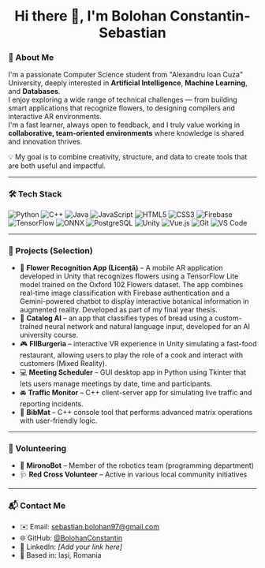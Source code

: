 <h1 align="center">Hi there 👋, I'm Bolohan Constantin-Sebastian</h1>

### 🧠 About Me

I'm a passionate Computer Science student from "Alexandru Ioan Cuza" University, deeply interested in **Artificial Intelligence**, **Machine Learning**, and **Databases**.  
I enjoy exploring a wide range of technical challenges — from building smart applications that recognize flowers, to designing compilers and interactive AR environments.  
I'm a fast learner, always open to feedback, and I truly value working in **collaborative, team-oriented environments** where knowledge is shared and innovation thrives.

💡 My goal is to combine creativity, structure, and data to create tools that are both useful and impactful.

---

### 🛠 Tech Stack

![Python](https://img.shields.io/badge/Python-3776AB?style=flat&logo=python&logoColor=white)
![C++](https://img.shields.io/badge/C++-00599C?style=flat&logo=cplusplus&logoColor=white)
![Java](https://img.shields.io/badge/Java-ED8B00?style=flat&logo=openjdk&logoColor=white)
![JavaScript](https://img.shields.io/badge/JavaScript-F7DF1E?style=flat&logo=javascript&logoColor=black)
![HTML5](https://img.shields.io/badge/HTML5-E34F26?style=flat&logo=html5&logoColor=white)
![CSS3](https://img.shields.io/badge/CSS3-1572B6?style=flat&logo=css3&logoColor=white)
![Firebase](https://img.shields.io/badge/Firebase-FFCA28?style=flat&logo=firebase&logoColor=black)
![TensorFlow](https://img.shields.io/badge/TensorFlow-FF6F00?style=flat&logo=tensorflow&logoColor=white)
![ONNX](https://img.shields.io/badge/ONNX-005CED?style=flat&logo=onnx&logoColor=white)
![PostgreSQL](https://img.shields.io/badge/PostgreSQL-4169E1?style=flat&logo=postgresql&logoColor=white)
![Unity](https://img.shields.io/badge/Unity-000000?style=flat&logo=unity&logoColor=white)
![Vue.js](https://img.shields.io/badge/Vue.js-35495E?style=flat&logo=vue.js&logoColor=4FC08D)
![Git](https://img.shields.io/badge/Git-F05032?style=flat&logo=git&logoColor=white)
![VS Code](https://img.shields.io/badge/VS--Code-007ACC?style=flat&logo=visual-studio-code&logoColor=white)

---

### 📂 Projects (Selection)
- 🌺 **Flower Recognition App (Licență)** – A mobile AR application developed in Unity that recognizes flowers using a TensorFlow Lite model trained on the Oxford 102 Flowers dataset. The app combines real-time image classification with Firebase authentication and a Gemini-powered chatbot to display interactive botanical information in augmented reality. Developed as part of my final year thesis.
- 🧠 **Catalog AI** – an app that classifies types of bread using a custom-trained neural network and natural language input, developed for an AI university course.
- 🎮 **FIIBurgeria** – interactive VR experience in Unity simulating a fast-food restaurant, allowing users to play the role of a cook and interact with customers (Mixed Reality).
- 💻 **Meeting Scheduler** – GUI desktop app in Python using Tkinter that lets users manage meetings by date, time and participants.
- 🚘 **Traffic Monitor** – C++ client-server app for simulating live traffic and reporting incidents.
- 🧾 **BibMat** – C++ console tool that performs advanced matrix operations with user-friendly logic.

---

### 🤝 Volunteering

- 🤖 **MironoBot** – Member of the robotics team (programming department)  
- 🩺 **Red Cross Volunteer** – Active in various local community initiatives

---

### 📬 Contact Me

- ✉️ Email: sebastian.bolohan97@gmail.com  
- 🌐 GitHub: [@BolohanConstantin](https://github.com/BolohanConstantin)  
- 💼 LinkedIn: *[Add your link here]*  
- 📍 Based in: Iași, Romania


